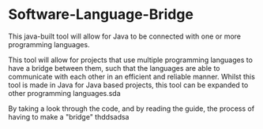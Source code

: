 # Software-Language-Bridge
This java-built tool will allow for Java to be connected with one or more programming languages.

This tool will allow for projects that use multiple programming languages to have a bridge between them, such that the languages are able to communicate with each other in an efficient and reliable manner. Whilst this tool is made in Java for Java based projects, this tool can be expanded to other programming languages.sda

By taking a look through the code, and by reading the guide, the process of having to make a "bridge" thddsadsa
